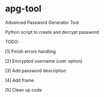 apg-tool
========

Advanced Password Generator Tool

Python script to create and decrypt password

TODO:

[1] Finish errors handling

[2] Encrypted username (user option)

[3] Add password description

[4] Add frame

[5] Clean up code
